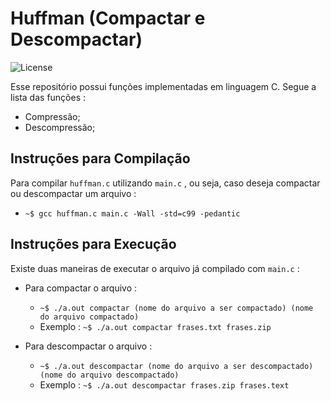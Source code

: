 Huffman (Compactar e Descompactar)
===========================================

![License](https://img.shields.io/github/license/rafaelescaleira/huffman.svg)

Esse repositório possui funções implementadas em linguagem C.
Segue a lista das funções :

* Compressão;
* Descompressão;

Instruções para Compilação
--------------------------

Para compilar `` huffman.c `` utilizando `` main.c `` , ou seja, caso deseja compactar ou descompactar um arquivo :

* `` ~$ gcc huffman.c main.c -Wall -std=c99 -pedantic ``

Instruções para Execução
------------------------

Existe duas maneiras de executar o arquivo já compilado com `` main.c `` :

* Para compactar o arquivo :

	* `` ~$ ./a.out compactar (nome do arquivo a ser compactado) (nome do arquivo compactado) ``
	* Exemplo : `` ~$ ./a.out compactar frases.txt frases.zip ``

* Para descompactar o arquivo :

	* `` ~$ ./a.out descompactar (nome do arquivo a ser descompactado) (nome do arquivo descompactado) ``
	* Exemplo : `` ~$ ./a.out descompactar frases.zip frases.text ``
